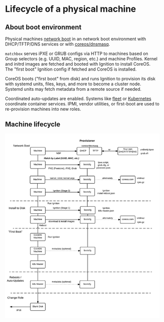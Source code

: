# Lifecycle of a physical machine

## About boot environment

Physical machines [network boot](network-booting.md) in an network boot environment with DHCP/TFTP/DNS services or with [coreos/dnsmasq](../contrib/dnsmasq).

`matchbox` serves iPXE or GRUB configs via HTTP to machines based on Group selectors (e.g. UUID, MAC, region, etc.) and machine Profiles. Kernel and initrd images are fetched and booted with Ignition to install CoreOS. The "first boot" Ignition config if fetched and CoreOS is installed.

CoreOS boots ("first boot" from disk) and runs Ignition to provision its disk with systemd units, files, keys, and more to become a cluster node. Systemd units may fetch metadata from a remote source if needed.

Coordinated auto-updates are enabled. Systems like [fleet](https://coreos.com/docs/#fleet) or [Kubernetes](http://kubernetes.io/docs/) coordinate container services. IPMI, vendor utilities, or first-boot are used to re-provision machines into new roles.

## Machine lifecycle

![Machine Lifecycle](img/machine-lifecycle.png)
